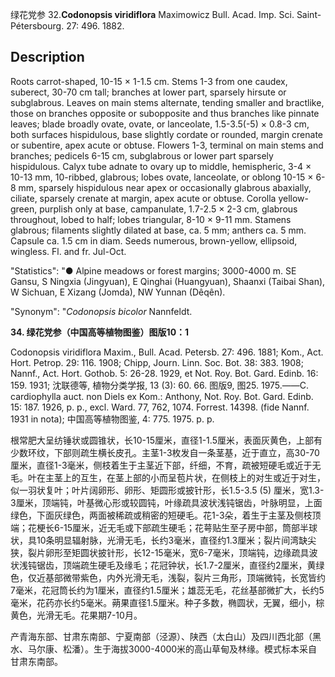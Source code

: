 绿花党参
32.**Codonopsis viridiflora** Maximowicz Bull. Acad. Imp. Sci. Saint-Pétersbourg. 27: 496. 1882.

## Description
Roots carrot-shaped, 10-15 × 1-1.5 cm. Stems 1-3 from one caudex, suberect, 30-70 cm tall; branches at lower part, sparsely hirsute or subglabrous. Leaves on main stems alternate, tending smaller and bractlike, those on branches opposite or subopposite and thus branches like pinnate leaves; blade broadly ovate, ovate, or lanceolate, 1.5-3.5(-5) × 0.8-3 cm, both surfaces hispidulous, base slightly cordate or rounded, margin crenate or subentire, apex acute or obtuse. Flowers 1-3, terminal on main stems and branches; pedicels 6-15 cm, subglabrous or lower part sparsely hispidulous. Calyx tube adnate to ovary up to middle, hemispheric, 3-4 × 10-13 mm, 10-ribbed, glabrous; lobes ovate, lanceolate, or oblong 10-15 × 6-8 mm, sparsely hispidulous near apex or occasionally glabrous abaxially, ciliate, sparsely crenate at margin, apex acute or obtuse. Corolla yellow-green, purplish only at base, campanulate, 1.7-2.5 × 2-3 cm, glabrous throughout, lobed to half; lobes triangular, 8-10 × 9-11 mm. Stamens glabrous; filaments slightly dilated at base, ca. 5 mm; anthers ca. 5 mm. Capsule ca. 1.5 cm in diam. Seeds numerous, brown-yellow, ellipsoid, wingless. Fl. and fr. Jul-Oct.

  "Statistics": "● Alpine meadows or forest margins; 3000-4000 m. SE Gansu, S Ningxia (Jingyuan), E Qinghai (Huangyuan), Shaanxi (Taibai Shan), W Sichuan, E Xizang (Jomda), NW Yunnan (Dêqên).

  "Synonym": "*Codonopsis bicolor* Nannfeldt.

**34. 绿花党参（中国高等植物图鉴）图版10：1**

Codonopsis viridiflora Maxim., Bull. Acad. Petersb. 27: 496. 1881; Kom., Act. Hort. Petrop. 29: 116. 1908; Chipp, Journ. Linn. Soc. Bot. 38: 383. 1908; Nannf., Act. Hort. Gothob. 5: 26-28. 1929, et Not. Roy. Bot. Gard. Edinb. 16: 159. 1931; 沈联德等, 植物分类学报, 13 (3): 60. 66. 图版9, 图25. 1975.——C. cardiophylla auct. non Diels ex Kom.: Anthony, Not. Roy. Bot. Gard. Edinb. 15: 187. 1926, p. p., excl. Ward. 77, 762, 1074. Forrest. 14398. (fide Nannf. 1931 in nota); 中国高等植物图鉴, 4: 775. 1975. p. p.

根常肥大呈纺锤状或圆锥状，长10-15厘米，直径1-1.5厘米，表面灰黄色，上部有少数环纹，下部则疏生横长皮孔。主茎1-3枚发自一条茎基，近于直立，高30-70厘米，直径1-3毫米，侧枝着生于主茎近下部，纤细，不育，疏被短硬毛或近于无毛。叶在主茎上的互生，在茎上部的小而呈苞片状，在侧枝上的对生或近于对生，似一羽状复叶；叶片阔卵形、卵形、矩圆形或披针形，长1.5-3.5 (5) 厘米，宽1.3-3厘米，顶端钝，叶基微心形或较圆钝，叶缘疏具波状浅钝锯齿，叶脉明显，上面绿色，下面灰绿色，两面被稀疏或稍密的短硬毛。花1-3朵，着生于主茎及侧枝顶端；花梗长6-15厘米，近无毛或下部疏生硬毛；花萼贴生至子房中部，筒部半球状，具10条明显辐射脉，光滑无毛，长约3毫米，直径约1.3厘米；裂片间湾缺尖狭，裂片卵形至矩圆状披针形，长12-15毫米，宽6-7毫米，顶端钝，边缘疏具波状浅钝锯齿，顶端疏生硬毛及缘毛；花冠钟状，长1.7-2厘米，直径约2厘米，黄绿色，仅近基部微带紫色，内外光滑无毛，浅裂，裂片三角形，顶端微钝，长宽皆约7毫米，花冠筒长约为1厘米，直径约1.5厘米；雄蕊无毛，花丝基部微扩大，长约5毫米，花药亦长约5毫米。蒴果直径1.5厘米。种子多数，椭圆状，无翼，细小，棕黄色，光滑无毛。花果期7-10月。

产青海东部、甘肃东南部、宁夏南部（泾源）、陕西（太白山）及四川西北部（黑水、马尔康、松潘）。生于海拔3000-4000米的高山草甸及林缘。模式标本采自甘肃东南部。

